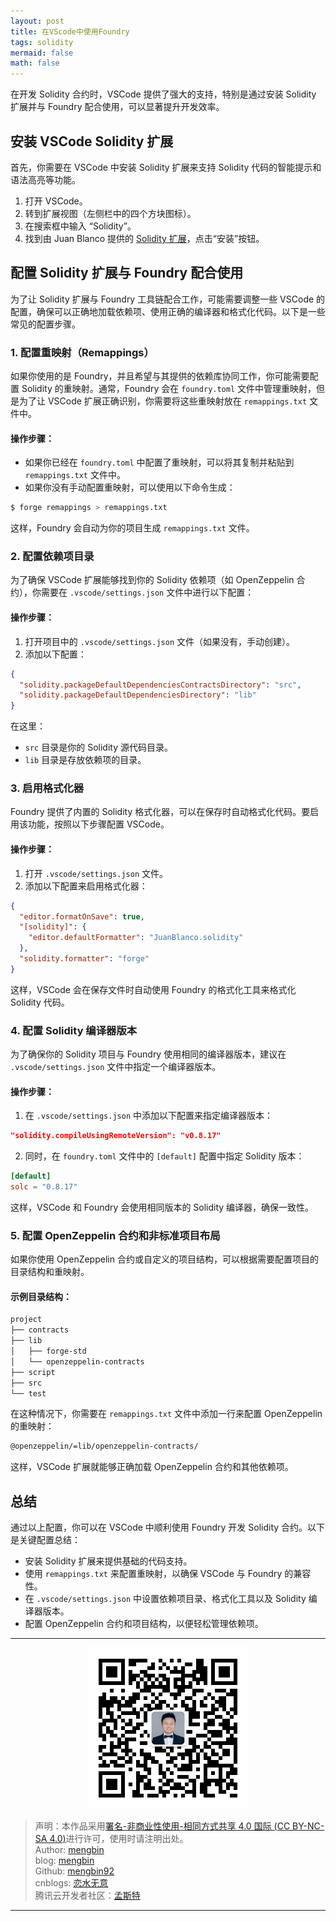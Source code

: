 ```yaml
---
layout: post
title: 在VScode中使用Foundry
tags: solidity
mermaid: false
math: false
---  
```


在开发 Solidity 合约时，VSCode 提供了强大的支持，特别是通过安装 Solidity 扩展并与 Foundry 配合使用，可以显著提升开发效率。

## 安装 VSCode Solidity 扩展

首先，你需要在 VSCode 中安装 Solidity 扩展来支持 Solidity 代码的智能提示和语法高亮等功能。

1. 打开 VSCode。
2. 转到扩展视图（左侧栏中的四个方块图标）。
3. 在搜索框中输入 “Solidity”。
4. 找到由 Juan Blanco 提供的 [Solidity 扩展](https://marketplace.visualstudio.com/items?itemName=JuanBlanco.solidity)，点击“安装”按钮。

## 配置 Solidity 扩展与 Foundry 配合使用

为了让 Solidity 扩展与 Foundry 工具链配合工作，可能需要调整一些 VSCode 的配置，确保可以正确地加载依赖项、使用正确的编译器和格式化代码。以下是一些常见的配置步骤。

### 1. 配置重映射（Remappings）

如果你使用的是 Foundry，并且希望与其提供的依赖库协同工作，你可能需要配置 Solidity 的重映射。通常，Foundry 会在 `foundry.toml` 文件中管理重映射，但是为了让 VSCode 扩展正确识别，你需要将这些重映射放在 `remappings.txt` 文件中。

#### 操作步骤：

- 如果你已经在 `foundry.toml` 中配置了重映射，可以将其复制并粘贴到 `remappings.txt` 文件中。
- 如果你没有手动配置重映射，可以使用以下命令生成：

```bash
$ forge remappings > remappings.txt
```

这样，Foundry 会自动为你的项目生成 `remappings.txt` 文件。

### 2. 配置依赖项目录

为了确保 VSCode 扩展能够找到你的 Solidity 依赖项（如 OpenZeppelin 合约），你需要在 `.vscode/settings.json` 文件中进行以下配置：

#### 操作步骤：

1. 打开项目中的 `.vscode/settings.json` 文件（如果没有，手动创建）。
2. 添加以下配置：

```json
{
  "solidity.packageDefaultDependenciesContractsDirectory": "src",
  "solidity.packageDefaultDependenciesDirectory": "lib"
}
```

在这里：

- `src` 目录是你的 Solidity 源代码目录。
- `lib` 目录是存放依赖项的目录。

### 3. 启用格式化器

Foundry 提供了内置的 Solidity 格式化器，可以在保存时自动格式化代码。要启用该功能，按照以下步骤配置 VSCode。

#### 操作步骤：

1. 打开 `.vscode/settings.json` 文件。
2. 添加以下配置来启用格式化器：

```json
{
  "editor.formatOnSave": true,
  "[solidity]": {
    "editor.defaultFormatter": "JuanBlanco.solidity"
  },
  "solidity.formatter": "forge"
}
```

这样，VSCode 会在保存文件时自动使用 Foundry 的格式化工具来格式化 Solidity 代码。

### 4. 配置 Solidity 编译器版本

为了确保你的 Solidity 项目与 Foundry 使用相同的编译器版本，建议在 `.vscode/settings.json` 文件中指定一个编译器版本。

#### 操作步骤：

1. 在 `.vscode/settings.json` 中添加以下配置来指定编译器版本：

```json
"solidity.compileUsingRemoteVersion": "v0.8.17"
```

2. 同时，在 `foundry.toml` 文件中的 `[default]` 配置中指定 Solidity 版本：

```toml
[default]
solc = "0.8.17"
```

这样，VSCode 和 Foundry 会使用相同版本的 Solidity 编译器，确保一致性。

### 5. 配置 OpenZeppelin 合约和非标准项目布局

如果你使用 OpenZeppelin 合约或自定义的项目结构，可以根据需要配置项目的目录结构和重映射。

#### 示例目录结构：

```bash
project
├── contracts
├── lib
│   ├── forge-std
│   └── openzeppelin-contracts
├── script
├── src
└── test
```

在这种情况下，你需要在 `remappings.txt` 文件中添加一行来配置 OpenZeppelin 的重映射：

```txt
@openzeppelin/=lib/openzeppelin-contracts/
```

这样，VSCode 扩展就能够正确加载 OpenZeppelin 合约和其他依赖项。

## 总结

通过以上配置，你可以在 VSCode 中顺利使用 Foundry 开发 Solidity 合约。以下是关键配置总结：
- 安装 Solidity 扩展来提供基础的代码支持。
- 使用 `remappings.txt` 来配置重映射，以确保 VSCode 与 Foundry 的兼容性。
- 在 `.vscode/settings.json` 中设置依赖项目录、格式化工具以及 Solidity 编译器版本。
- 配置 OpenZeppelin 合约和项目结构，以便轻松管理依赖项。

---

<div align="center">
  <img src="../img/qrcode_wechat.jpg" alt="孟斯特">
</div>

> 声明：本作品采用[署名-非商业性使用-相同方式共享 4.0 国际 (CC BY-NC-SA 4.0)](https://creativecommons.org/licenses/by-nc-sa/4.0/deed.zh)进行许可，使用时请注明出处。  
> Author: [mengbin](mengbin1992@outlook.com)  
> blog: [mengbin](https://mengbin.top)  
> Github: [mengbin92](https://mengbin92.github.io/)  
> cnblogs: [恋水无意](https://www.cnblogs.com/lianshuiwuyi/)  
> 腾讯云开发者社区：[孟斯特](https://cloud.tencent.com/developer/user/6649301)  
---